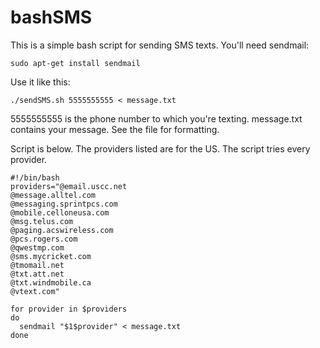 bashSMS
=======

This is a simple bash script for sending SMS texts. You'll need sendmail: 
```
sudo apt-get install sendmail
```
Use it like this:
```
./sendSMS.sh 5555555555 < message.txt
```
5555555555 is the phone number to which you're texting. message.txt contains your message. See the file for formatting.

Script is below. The providers listed are for the US. The script tries every provider. 
```
#!/bin/bash
providers="@email.uscc.net
@message.alltel.com
@messaging.sprintpcs.com
@mobile.celloneusa.com
@msg.telus.com
@paging.acswireless.com
@pcs.rogers.com
@qwestmp.com
@sms.mycricket.com
@tmomail.net
@txt.att.net
@txt.windmobile.ca
@vtext.com"

for provider in $providers
do
  sendmail "$1$provider" < message.txt
done
```

